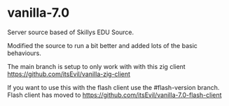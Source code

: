 # vanilla-7.0
Server source based of Skillys EDU Source.

Modified the source to run a bit better and added lots of the basic behaviours.

The main branch is setup to only work with with this zig client 
https://github.com/itsEvil/vanilla-zig-client

If you want to use this with the flash client use the #flash-version branch.
Flash client has moved to https://github.com/itsEvil/vanilla-7.0-flash-client
